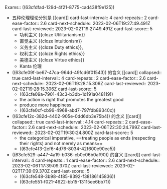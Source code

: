 Exams:: ((63cfdfad-129d-4f21-8775-cad438f9e125))

- 五种伦理理论分别是 [[card]]
  card-last-interval:: 4
  card-repeats:: 2
  card-ease-factor:: 2.6
  card-next-schedule:: 2023-02-06T19:27:49.491Z
  card-last-reviewed:: 2023-02-02T19:27:49.491Z
  card-last-score:: 5
	- 功利主义 {{cloze  Utilitarianism}}
	- 直觉主义  {{cloze Intuitionism}}
	- 义务主义  {{cloze Duty ethics}},
	- 权利主义  {{cloze Rights ethics}}
	- 美德主义  {{cloze Virtue ethics}}
	- Kanta 伦理
- ((63cfe09f-be67-47ca-964d-49fcd6f01543)) 的含义 [[card]]
  collapsed:: true
  card-last-interval:: 4
  card-repeats:: 2
  card-ease-factor:: 2.6
  card-next-schedule:: 2023-02-06T19:28:15.306Z
  card-last-reviewed:: 2023-02-02T19:28:15.306Z
  card-last-score:: 5
	- ((63cfe09a-7901-43c3-b3db-1d191a048119))
	- the action is right that promotes the greatest good
	- produce more happiness
	- ((63cfe0cf-cb96-4968-abd7-797fdb89340c))
- ((63cfe12c-382d-4402-905e-0dd6db3e75b4)) 的含义 [[card]]
  collapsed:: true
  card-last-interval:: 4.14
  card-repeats:: 2
  card-ease-factor:: 2.6
  card-next-schedule:: 2023-02-06T22:30:24.799Z
  card-last-reviewed:: 2023-02-02T19:30:24.800Z
  card-last-score:: 5
	- the categorical imperative, ==treating people as ends (respecting their rights) and not merely as means==
	- ((63cfe4f3-2ef6-4d76-8034-42f600e90ec5))
- ((63cfe529-a447-4a19-b036-cb0c06b0af90)) 的含义 [[card]]
  card-last-interval:: 4
  card-repeats:: 1
  card-ease-factor:: 2.6
  card-next-schedule:: 2023-02-06T17:39:09.370Z
  card-last-reviewed:: 2023-02-02T17:39:09.370Z
  card-last-score:: 5
	- ((63cfe548-3b98-4f85-9392-f38186145836))
	- ((63cfe551-f021-4622-bb15-13115ee6bb71))